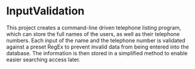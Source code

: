 # InputValidation
This project creates a command-line driven telephone listing program, which can store the full names of the users, as well as their telephone numbers. Each input of the name and the telephone number is validated against a preset RegEx to prevent invalid data from being entered into the database. The information is then stored in a simplified method to enable easier searching access later.

